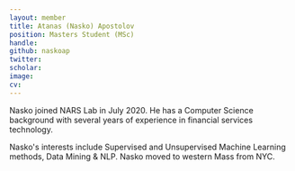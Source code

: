 ```yaml
---
layout: member
title: Atanas (Nasko) Apostolov
position: Masters Student (MSc)
handle:
github: naskoap
twitter:
scholar:
image:
cv:
---
```


Nasko joined NARS Lab in July 2020. He has a Computer Science background with several years of experience in financial services technology.

Nasko's interests include Supervised and Unsupervised Machine Learning methods, Data Mining & NLP. Nasko moved to western Mass from NYC.
